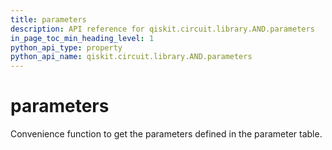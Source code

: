 ```yaml
---
title: parameters
description: API reference for qiskit.circuit.library.AND.parameters
in_page_toc_min_heading_level: 1
python_api_type: property
python_api_name: qiskit.circuit.library.AND.parameters
---
```


# parameters

Convenience function to get the parameters defined in the parameter table.

